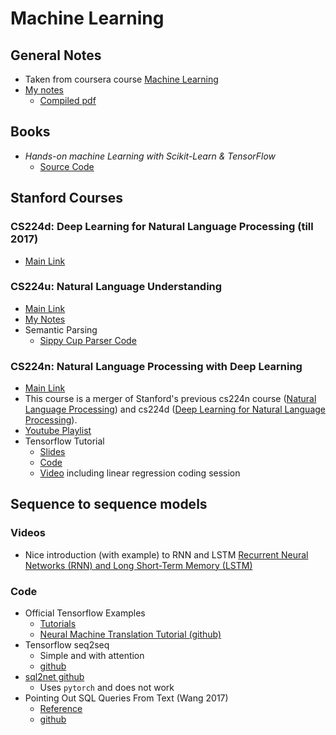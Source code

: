 # Machine Learning

## General Notes

* Taken from  coursera course [Machine Learning](https://www.coursera.org/learn/machine-learning)
* [My notes](ml_extra/machine_learning_notes.md)
    * [Compiled pdf](ml_extra/machine_learning_notes.pdf)

## Books

* *Hands-on machine Learning with Scikit-Learn & TensorFlow*
    * [Source Code](https://github.com/ageron/handson-ml)

## Stanford Courses

### CS224d: Deep Learning for Natural Language Processing (till 2017)

* [Main Link](http://cs224d.stanford.edu/)

### CS224u: Natural Language Understanding

* [Main Link](http://web.stanford.edu/class/cs224u/)
* [My Notes](ml_extra/nlp_notes.md)
* Semantic Parsing
    * [Sippy Cup Parser Code](http://www.github.com/wcmac/sippycup)

### CS224n: Natural Language Processing with Deep Learning

* [Main Link](http://web.stanford.edu/class/cs224n/)
* This course is a merger of Stanford's previous cs224n course ([Natural Language Processing](https://web.stanford.edu/class/archive/cs/cs224n/cs224n.1162/)) and cs224d ([Deep Learning for Natural Language Processing](http://cs224d.stanford.edu/)).
* [Youtube Playlist](https://www.youtube.com/playlist?list=PL3FW7Lu3i5Jsnh1rnUwq_TcylNr7EkRe6)
* Tensorflow Tutorial
    * [Slides](http://web.stanford.edu/class/cs224n/lectures/lecture6.pdf)
    * [Code](http://web.stanford.edu/class/cs224n/readings/tensorflow_tutorial_code.zip)
    * [Video](https://www.youtube.com/watch?v=PicxU81owCs) including linear regression coding session

## Sequence to sequence models

### Videos

* Nice introduction (with example) to RNN and LSTM
    [Recurrent Neural Networks (RNN) and Long Short-Term Memory (LSTM)](https://www.youtube.com/watch?v=WCUNPb-5EYI)

### Code

* Official Tensorflow Examples
    * [Tutorials](https://www.tensorflow.org/tutorials/)
    * [Neural Machine Translation Tutorial (github)](https://github.com/tensorflow/nmt)
* Tensorflow seq2seq
    * Simple and with attention
    * [github](https://github.com/ematvey/tensorflow-seq2seq-tutorials)
* [sql2net github](https://github.com/xiaojunxu/SQLNet)
    * Uses `pytorch` and does not work
* Pointing Out SQL Queries From Text (Wang 2017)
    * [Reference](https://www.microsoft.com/en-us/research/publication/pointing-sql-queries-text/)
    * [github](https://github.com/Microsoft/PointerSQL)